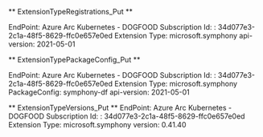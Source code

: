 ** ExtensionTypeRegistrations_Put **

EndPoint: Azure Arc Kubernetes - DOGFOOD
Subscription Id: : 34d077e3-2c1a-48f5-8629-ffc0e657e0ed
Extension Type: microsoft.symphony
api-version: 2021-05-01


** ExtensionTypePackageConfig_Put **

EndPoint: Azure Arc Kubernetes - DOGFOOD
Subscription Id: : 34d077e3-2c1a-48f5-8629-ffc0e657e0ed
Extension Type: microsoft.symphony
PackageConfig:  symphony-df
api-version: 2021-05-01

** ExtensionTypeVersions_Put **
EndPoint: Azure Arc Kubernetes - DOGFOOD
Subscription Id: : 34d077e3-2c1a-48f5-8629-ffc0e657e0ed
Extension Type: microsoft.symphony
version: 0.41.40
